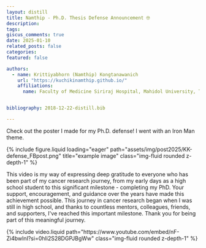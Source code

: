 ```yaml
---
layout: distill
title: Namthip - Ph.D. Thesis Defense Announcement 🤓
description: 
tags: 
giscus_comments: true
date: 2025-01-10
related_posts: false
categories: 
featured: false

authors:
  - name: Krittiyabhorn (Namthip) Kongtanawanich
    url: "https://kuchikinamthip.github.io/"
    affiliations:
      name: Faculty of Medicine Siriraj Hospital, Mahidol University, Thailand


bibliography: 2018-12-22-distill.bib

---
```

Check out the poster I made for my Ph.D. defense! I went with an Iron Man theme.
<div class="row">
    <div class="col-sm mt-3 mt-md-0">
        {% include figure.liquid loading="eager" path="assets/img/post2025/KK-defense_FBpost.png" title="example image" class="img-fluid rounded z-depth-1" %}
    </div>
</div>

This video is my way of expressing deep gratitude to everyone who has been part of my cancer research journey, from my early days as a high school student to this significant milestone - completing my PhD. Your support, encouragement, and guidance over the years have made this achievement possible. This journey in cancer research began when I was still in high school, and thanks to countless mentors, colleagues, friends, and supporters, I've reached this important milestone. Thank you for being part of this meaningful journey.
<div class="row">
    <div class="col-sm mt-3 mt-md-0">
        {% include video.liquid path="https://www.youtube.com/embed/nF-Zi4bwlnI?si=0hIi2S28DGPJBgWw" class="img-fluid rounded z-depth-1" %} 
    </div>
</div>


